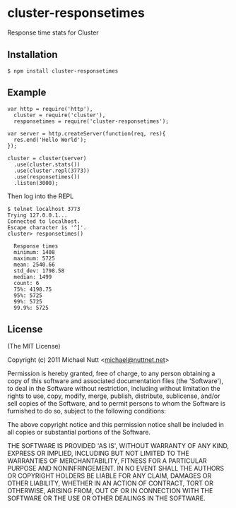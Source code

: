 # cluster-responsetimes

  Response time stats for Cluster

## Installation

    $ npm install cluster-responsetimes

## Example

    var http = require('http'),
      cluster = require('cluster'),
      responsetimes = require('cluster-responsetimes');

    var server = http.createServer(function(req, res){
      res.end('Hello World');
    });

    cluster = cluster(server)
      .use(cluster.stats())
      .use(cluster.repl(3773))
      .use(responsetimes())
      .listen(3000);


  Then log into the REPL

    $ telnet localhost 3773
    Trying 127.0.0.1...
    Connected to localhost.
    Escape character is '^]'.
    cluster> responsetimes()

      Response times
      minimum: 1408
      maximum: 5725
      mean: 2540.66
      std_dev: 1798.58
      median: 1499
      count: 6
      75%: 4198.75
      95%: 5725
      99%: 5725
      99.9%: 5725


## License

(The MIT License)

Copyright (c) 2011 Michael Nutt &lt;michael@nuttnet.net&gt;

Permission is hereby granted, free of charge, to any person obtaining
a copy of this software and associated documentation files (the
'Software'), to deal in the Software without restriction, including
without limitation the rights to use, copy, modify, merge, publish,
distribute, sublicense, and/or sell copies of the Software, and to
permit persons to whom the Software is furnished to do so, subject to
the following conditions:

The above copyright notice and this permission notice shall be
included in all copies or substantial portions of the Software.

THE SOFTWARE IS PROVIDED 'AS IS', WITHOUT WARRANTY OF ANY KIND,
EXPRESS OR IMPLIED, INCLUDING BUT NOT LIMITED TO THE WARRANTIES OF
MERCHANTABILITY, FITNESS FOR A PARTICULAR PURPOSE AND NONINFRINGEMENT.
IN NO EVENT SHALL THE AUTHORS OR COPYRIGHT HOLDERS BE LIABLE FOR ANY
CLAIM, DAMAGES OR OTHER LIABILITY, WHETHER IN AN ACTION OF CONTRACT,
TORT OR OTHERWISE, ARISING FROM, OUT OF OR IN CONNECTION WITH THE
SOFTWARE OR THE USE OR OTHER DEALINGS IN THE SOFTWARE.